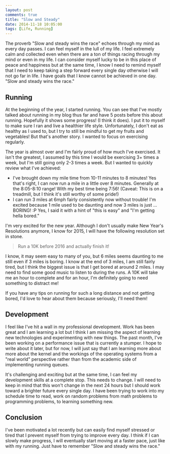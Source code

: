 ```yaml
---
layout: post
comments: true
title: "Slow and Steady"
date: 2014-11-18 10:05:00
tags: [Life, Running]
---
```


The proverb "Slow and steady wins the race" echoes through my mind as every day passes. I can feel myself in the lull
of my life. I feel extremely calm and collected even when there are a ton of things racing through my mind or even in
my life. I can consider myself lucky to be in this place of peace and happiness but at the same time, I know I need
to remind myself that I need to keep taking a step forward every single day otherwise I will not go far in life. I
have goals that I know cannot be achieved in one day. "Slow and steady wins the race."

<!--more-->

## Running

At the beginning of the year, I started running. You can see that I've mostly talked about running in my blog thus far
and have 5 posts before this about running. Hopefully it shows some progress! (I think it does). I put it to myself to
make sure I ran and live a healthier life style. Unfortunately, I don't eat as healthy as I used to, but I try to
still be mindful to get my fruits and vegetables! But that's another story. I wanted to focus on exercising regularly.

The year is almost over and I'm fairly proud of how much I've exercised. It isn't the greatest, I assumed by this time
I would be exercising 3+ times a week, but I'm still going only 2-3 times a week. But I wanted to quickly review what
I've achieved:

* I've brought down my mile time from 10-11 minutes to 8 minutes! Yes that's right, I can now run a mile in a little
over 8 minutes. Generally at the 8:05-8:10 range! With my best time being 7:56! (Caveat: This is on a treadmill, but
I think it's still worthy of some pride!)
* I can run 3 miles at 6mph fairly consistently now without trouble! I'm excited because 1 mile used to be daunting
and now 3 miles is just ... BORING! :P Yes, I said it with a hint of "this is easy" and "I'm getting hella bored."

I'm very excited for the new year. Although I don't usually make New Year's Resolutions anymore, I know for 2015, I
will have the following resolution set in stone.

> Run a 10K before 2016 and actually finish it!

I know, it may seem easy to many of you, but 6 miles seems daunting to me still even if 3 miles is boring. I know at
the end of 3 miles, I am still fairly tired, but I think the biggest issue is that I get bored at around 2 miles. I may
need to find some good music to listen to during the runs. A 10K will take me an hour to complete and for an hour, I'm
definitely going to need something to distract me!

If you have any tips on running for such a long distance and not getting bored, I'd love to hear about them because
seriously, I'll need them!

## Development

I feel like I've hit a wall in my professional development. Work has been great and I am learning a lot but I think I
am missing the aspect of learning new technologies and experimenting with new things. The past month, I've been
working on a performance issue that is currently a stumper. I hope to write about it later, but for now, I will just
say that I am learning more about more about the kernel and the workings of the operating systems from a "real world"
perspective rather than from the academic side of implementing running queues.

It's challenging and exciting but at the same time, I can feel my development skills at a complete stop. This needs
to change. I will need to keep in mind that this won't change in the next 24 hours but I should work toward a brighter
future every single day. I have been trying to work into my schedule time to read, work on random problems from math
problems to programming problems, to learning something new.

## Conclusion

I've been motivated a lot recently but can easily find myself stressed or tired that I prevent myself from trying to
improve every day. I think if I can slowly make progress, I will eventually start moving at a faster pace, just like
with my running. Just have to remember "Slow and steady wins the race."
